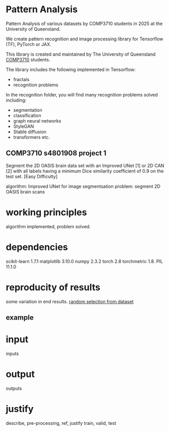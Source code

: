 # Pattern Analysis
Pattern Analysis of various datasets by COMP3710 students in 2025 at the University of Queensland.

We create pattern recognition and image processing library for Tensorflow (TF), PyTorch or JAX.

This library is created and maintained by The University of Queensland [COMP3710](https://my.uq.edu.au/programs-courses/course.html?course_code=comp3710) students.

The library includes the following implemented in Tensorflow:
* fractals 
* recognition problems

In the recognition folder, you will find many recognition problems solved including:
* segmentation
* classification
* graph neural networks
* StyleGAN
* Stable diffusion
* transformers
etc.

## COMP3710 s4801908 project 1 
Segment the 2D OASIS brain data set with an Improved UNet [1] or 2D CAN [2] with all labels having a minimum Dice similarity coefficient of 0.9 on the test set. [Easy Difficulty]

algorithm: Improved UNet for image segmentsation
problem: segment 2D OASIS brain scans

# working principles 
algorithm implemented, problem solved. 

# dependencies
scikit-learn 1.7.1
matplotlib 3.10.0
numpy 2.3.2
torch 2.8
torchmetric 1.8.
PIL 11.1.0

# reproducity of results
some variation in end results. <ins>random selection from dataset</ins>

## example
# input
inputs
# output
outputs

# justify
describe, pre-processing, ref, justify train, valid, test
